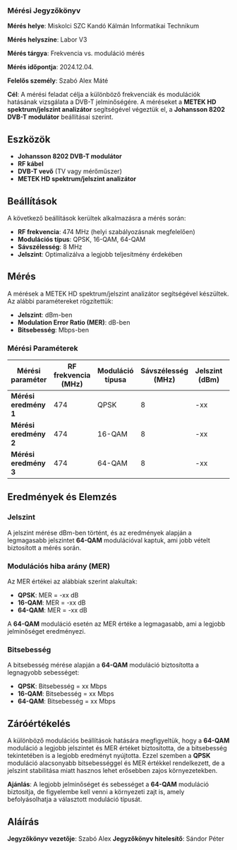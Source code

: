 ### Mérési Jegyzőkönyv

**Mérés helye**: Miskolci SZC Kandó Kálmán Informatikai Technikum 

**Mérés helyszíne**: Labor V3

**Mérés tárgya**: Frekvencia vs. moduláció mérés

**Mérés időpontja**: 2024.12.04.

**Felelős személy**: Szabó Alex Máté

**Cél**: A mérési feladat célja a különböző frekvenciák és modulációk hatásának vizsgálata a DVB-T jelminőségére. A méréseket a **METEK HD spektrum/jelszint analizátor** segítségével végeztük el, a **Johansson 8202 DVB-T modulátor** beállításai szerint.

## Eszközök
- **Johansson 8202 DVB-T modulátor**
- **RF kábel**
- **DVB-T vevő** (TV vagy mérőműszer)
- **METEK HD spektrum/jelszint analizátor**

## Beállítások
A következő beállítások kerültek alkalmazásra a mérés során:
- **RF frekvencia**: 474 MHz (helyi szabályozásnak megfelelően)
- **Modulációs típus**: QPSK, 16-QAM, 64-QAM
- **Sávszélesség**: 8 MHz
- **Jelszint**: Optimalizálva a legjobb teljesítmény érdekében

## Mérés
A mérések a METEK HD spektrum/jelszint analizátor segítségével készültek. Az alábbi paramétereket rögzítettük:

- **Jelszint**: dBm-ben
- **Modulation Error Ratio (MER)**: dB-ben
- **Bitsebesség**: Mbps-ben

### Mérési Paraméterek

| Mérési paraméter      | RF frekvencia (MHz) | Moduláció típusa | Sávszélesség (MHz) | Jelszint (dBm) | Bitsebesség (Mbps) | MER érték (dB) |
|-----------------------|---------------------|------------------|--------------------|----------------|--------------------|----------------|
| **Mérési eredmény 1**  | 474                 | QPSK             | 8                  | -xx            | -xx                | -xx            |
| **Mérési eredmény 2**  | 474                 | 16-QAM           | 8                  | -xx            | -xx                | -xx            |
| **Mérési eredmény 3**  | 474                 | 64-QAM           | 8                  | -xx            | -xx                | -xx            |

## Eredmények és Elemzés

### Jelszint
A jelszint mérése dBm-ben történt, és az eredmények alapján a legmagasabb jelszintet **64-QAM** modulációval kaptuk, ami jobb vételt biztosított a mérés során.

### Modulációs hiba arány (MER)
Az MER értékei az alábbiak szerint alakultak:
- **QPSK**: MER = -xx dB
- **16-QAM**: MER = -xx dB
- **64-QAM**: MER = -xx dB

A **64-QAM** moduláció esetén az MER értéke a legmagasabb, ami a legjobb jelminőséget eredményezi.

### Bitsebesség
A bitsebesség mérése alapján a **64-QAM** moduláció biztosította a legnagyobb sebességet:
- **QPSK**: Bitsebesség = xx Mbps
- **16-QAM**: Bitsebesség = xx Mbps
- **64-QAM**: Bitsebesség = xx Mbps

## Záróértékelés
A különböző modulációs beállítások hatására megfigyeltük, hogy a **64-QAM** moduláció a legjobb jelszintet és MER értéket biztosította, de a bitsebesség tekintetében is a legjobb eredményt nyújtotta. Ezzel szemben a **QPSK** moduláció alacsonyabb bitsebességgel és MER értékkel rendelkezett, de a jelszint stabilitása miatt hasznos lehet erősebben zajos környezetekben.

**Ajánlás**: A legjobb jelminőséget és sebességet a **64-QAM** moduláció biztosítja, de figyelembe kell venni a környezeti zajt is, amely befolyásolhatja a választott moduláció típusát.

## Aláírás
**Jegyzőkönyv vezetője**: Szabó Alex
**Jegyzőkönyv hitelesítő**: Sándor Péter

